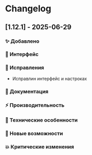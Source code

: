 ﻿# Changelog


## [1.12.1] - 2025-06-29
### ✨ Добавлено
### 🎨 Интерфейс
### 🐛 Исправления
- Исправлин интерфейс и настроках
### 📝 Документация
### ⚡ Производительность
### 🔧 Технические особенности
### 🚀 Новые возможности
### 💥 Критические изменения